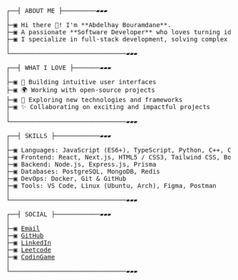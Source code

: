 
<pre>

┌──┤ ABOUT ME ├─────────▰▰▰
│
├─▣ Hi there 👋! I'm **Abdelhay Bouramdane**.
├─▣ A passionate **Software Developer** who loves turning ideas into reality through code.
├─▣ I specialize in full-stack development, solving complex problems, and building scalable applications.
│
└───────────────────────────────▰▰▰

┌──┤ WHAT I LOVE ├───────▰▰▰
│
├─▣ 🌟 Building intuitive user interfaces
├─▣ 🌍 Working with open-source projects
├─▣ 🚀 Exploring new technologies and frameworks
├─▣ ✨ Collaborating on exciting and impactful projects
│
└───────────────────────────────▰▰▰

┌──┤ SKILLS ├────────────▰▰▰
│
├─▣ Languages: JavaScript (ES6+), TypeScript, Python, C++, C, Bash
├─▣ Frontend: React, Next.js, HTML5 / CSS3, Tailwind CSS, Bootstrap, Shadcn
├─▣ Backend: Node.js, Express.js, Prisma
├─▣ Databases: PostgreSQL, MongoDB, Redis
├─▣ DevOps: Docker, Git & GitHub
├─▣ Tools: VS Code, Linux (Ubuntu, Arch), Figma, Postman
│
└───────────────────────────────▰▰▰

┌──┤ SOCIAL ├────────────▰▰▰
│
├─▣ <a href="mailto:abdelhaybouramdane@gmail.com">Email</a>
├─▣ <a href="https://github.com/abouramd">GitHub</a>
├─▣ <a href="https://linkedin.com/in/abouramd">LinkedIn</a>
├─▣ <a href="https://leetcode.com/u/abouramd/">Leetcode</a>
├─▣ <a href="https://codingame.com/profile/a02769bc923e885e36be2e1367d86d645638184">CodinGame</a>
│
└───────────────────────────────▰▰▰
</pre>
